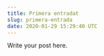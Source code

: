 ```yaml
---
title: Primera entradat
slug: primera-entrada
date: 2020-01-29 15:29:40 UTC
---
```

Write your post here.
